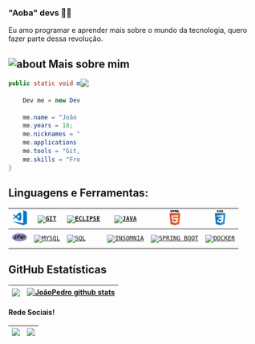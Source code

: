 ### "Aoba" devs 👋🏽

Eu amo programar e aprender mais sobre o mundo da tecnologia, quero fazer parte dessa revolução.

## <img width="45" alt="about" src="https://raw.github.com/elizarov/elizarov/master/about.png"> Mais sobre mim

<img align="right" width="360" src="https://i2.wp.com/allhtaccess.info/wp-content/uploads/2018/03/programming.gif?fit=1281%2C716&ssl=1" />

```java
public static void main(String args[]){

    Dev me = new Dev();

    me.name = "João Pedro da Cruz Gomes";
    me.years = 18;
    me.nicknames = "Jon, Jordan, JP";
    me.applications = "Java, C#, CSS, HTML, PHP, SQL";
    me.tools = "Git, VSCode, Eclipse, MySQL, Spring Boot, Insomnia";
    me.skills = "Front-end, Back-end, Database, SoftSkills";
}
```

## **Linguagens e Ferramentas:**  
<a href="https://biolinky.co/gitreadme"><code><img alt="VSCODE" height="30" src="https://raw.githubusercontent.com/github/explore/80688e429a7d4ef2fca1e82350fe8e3517d3494d/topics/visual-studio-code/visual-studio-code.png"></code>|<a href="https://biolinky.co/gitreadme"><code><img alt="GIT" height="30" src="https://git-scm.com/images/logos/downloads/Git-Icon-1788C.png"></code>|<a href="https://biolinky.co/gitreadme"><code><img alt="ECLIPSE" height="30" src="https://img.utdstc.com/icon/3c7/fcf/3c7fcf4930fa9402c22cee35e03fe9fcf9e8e47c9381d6b9e6922d71ee2e067a:200"></code>|<a href="https://biolinky.co/gitreadme"><code><img alt="JAVA" height="30" src="https://image.flaticon.com/icons/png/512/226/226777.png"></code>|<a href="https://biolinky.co/gitreadme"><code><img alt="HTML" height="30" src="https://raw.githubusercontent.com/github/explore/80688e429a7d4ef2fca1e82350fe8e3517d3494d/topics/html/html.png"></code>|<a href="https://biolinky.co/gitreadme"><code><img alt="CSS" height="30" src="https://raw.githubusercontent.com/github/explore/80688e429a7d4ef2fca1e82350fe8e3517d3494d/topics/css/css.png"></code>
|--|--|--|--|--|--|
|<a href="https://biolinky.co/gitreadme"><code><img alt="PHP" height="30" src="https://raw.githubusercontent.com/github/explore/80688e429a7d4ef2fca1e82350fe8e3517d3494d/topics/php/php.png"></code>|<a href="https://biolinky.co/gitreadme"><code><img alt="MYSQL" height="30" src="https://styles.redditmedia.com/t5_2qm6k/styles/communityIcon_dhjr6guc03x51.png?width=256&s=3e825b7205c7f497d4695028e358d26ee359f84b"></code>|<a href="https://biolinky.co/gitreadme"><code><img alt="SQL" height="30" src="https://static-00.iconduck.com/assets.00/sql-database-generic-icon-380x512-ez505zus.png"></code>|<a href="https://biolinky.co/gitreadme"><code><img alt="INSOMNIA" height="30" src="https://user-images.githubusercontent.com/2575745/67964810-4d9a2980-fbd7-11e9-8cf7-661ded187ee6.png"></code>|<a href="https://biolinky.co/gitreadme"><code><img alt="SPRING BOOT" height="30" src="https://devkico.itexto.com.br/wp-content/uploads/2014/08/spring-boot-project-logo.png"></code>|<a href="https://biolinky.co/gitreadme"><code><img alt="DOCKER" height="30" src="https://www.docker.com/sites/default/files/d8/2019-07/vertical-logo-monochromatic.png"></code></a>

## **GitHub Estatísticas**

<a href="https://github.com/jonpdro"><img align="center" src="https://github-readme-stats.vercel.app/api/top-langs/?username=jonpdro&theme=midnight-purple&custom_title=Linguagens&layout=compact&hide_langs_below=1"/>|<a href="https://github.com/jonpdro"><img align="center" src="https://github-readme-stats.vercel.app/api?username=jonpdro&show_icons=true&custom_title=Estatísticas&theme=midnight-purple&line_height=27" alt="JoãoPedro github stats" /></a>
|--|--|

#### Rede Sociais!
<a href="https://www.instagram.com/jonpdro/" target="_blank"><img src="https://img.shields.io/badge/-Instagram-%23E4405F?style=for-the-badge&logo=instagram&logoColor=white" target="_blank"></a>|<a href="https://www.linkedin.com/in/joaopdrocruz/" target="_blank"><img src="https://img.shields.io/badge/-LinkedIn-%230077B5?style=for-the-badge&logo=linkedin&logoColor=white" target="_blank"></a>
|--|--|
